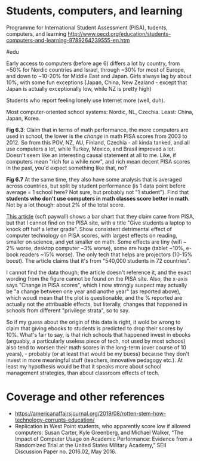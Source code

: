 # Students, computers, and learning
Programme for International Student Assessment (PISA), tudents, computers, and learning
http://www.oecd.org/education/students-computers-and-learning-9789264239555-en.htm

#edu

Early access to computers (before age 6) differs a lot by country, from ~50% for Nordic countries and Israel, through ~30% for most of Europe, and down to ~10-20% for Middle East and Japan. Girls always lag by about 10%, with some fun exceptions (Japan, China, New Zealand - except that Japan is actually exceptionally low, while NZ is pretty high)

Students who report feeling lonely use Internet more (well, duh).

Most computer-oriented school systems: Nordic, NL, Czechia. Least: China, Japan, Korea.

**Fig 6.3**: Claim that in terms of math performance, the more computers are used in school, the lower is the _change_ in math PISA scores from 2003 to 2012. So from this POV, NZ, AU, Finland, Czechia - all kinda tanked, and all use computers a lot, while Turkey, Mexico, and Brasil improved a lot. Doesn't seem like an interesting causal statement at all to me. Like, if computers mean "rich for a while now", and rich mean decent PISA scores in the past, you'd expect something like that, no?

**Fig 6.7** At the same time, they also have some analysis that is averaged across countries, but split by student performance (is 1 data point before average = 1 school here? Not sure, but probably not "1 student"). Find that **students who don't use computers in math classes score better in math**. Not by a lot though: about 2% of the total score.

[This article](https://americanaffairsjournal.org/2019/08/rotten-stem-how-technology-corrupts-education/) (soft paywall) shows a bar chart that they claim came from PISA, but that I cannot find on the PISA site, with a title "Give students a laptop to knock off half a letter grade". Show consistent detrimental effect of computer technology on PISA scores, with largest effects on reading, smaller on science, and yet smaller on math. Some effects are tiny (wifi ~ 2% worse, desktop computer ~3% worse), some are huge (tablet ~10%, e-book readers ~15% worse). The only tech that helps are projectors (10-15% boost). The article claims that it's from "540,000 students in 72 countries". 

I cannot find the data though; the article doesn't reference it, and the exact wording from the figure cannot be found on the PISA site. Also, the x-axis says "Change in PISA scores", which I now strongly suspect may actually be "a change between one year and anothe year" (as reported above), which woudl mean that the plot is questionable, and the % reported are actually not the attribuable effects, but literally, changes that happened in schools from different "privilege strata", so to say.

So if my guess about the origin of this data is right, it wold be wrong to claim that giving ebooks to students is predicted to drop their scores by 10%. What's fair to say, is that rich schools that happened invest in ebooks (arguably, a particularly useless piece of tech, not used by most schoos) also tend to worsen their math scores in the long-term (over course of 10 years), - probably (or at least that would be my buess) because they don't invest in more meaningful stuff (teachers, innovative pedagogy etc.). At least my hypothesis would be that it speaks more about school management strategies, than about classroom effects of tech.

# Coverage and other references
* https://americanaffairsjournal.org/2019/08/rotten-stem-how-technology-corrupts-education/
* Replication in West Point students, who apparently score low if allowed computers: Susan Carter, Kyle Greenberg, and Michael Walker, “The Impact of Computer Usage on Academic Performance: Evidence from a Randomized Trial at the United States Military Academy,” SEII Discussion Paper no. 2016.02, May 2016.